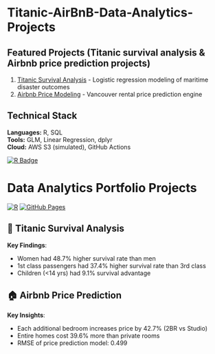 # Titanic-AirBnB-Data-Analytics-Projects

## Featured Projects (Titanic survival analysis &amp; Airbnb price prediction projects)
1. [Titanic Survival Analysis](Titanic-AirBnB-Data-Analytics-Projects/Titanic-and-AirBnB.html) - Logistic regression modeling of maritime disaster outcomes
2. [Airbnb Price Modeling](Titanic-AirBnB-Data-Analytics-Projects/Titanic-and-AirBnB.html) - Vancouver rental price prediction engine

## Technical Stack
**Languages:** R, SQL  
**Tools:** GLM, Linear Regression, dplyr  
**Cloud:** AWS S3 (simulated), GitHub Actions  

[![R Badge](https://img.shields.io/badge/R-Expert-blue)](https://www.r-project.org)

# Data Analytics Portfolio Projects

[![R](https://img.shields.io/badge/R-4.3.2-blue)](https://www.r-project.org/)
[![GitHub Pages](https://img.shields.io/badge/GitHub-Pages-blue)](https://pages.github.com/)

## 🚢 Titanic Survival Analysis
**Key Findings**:  
- Women had 48.7% higher survival rate than men  
- 1st class passengers had 37.4% higher survival rate than 3rd class  
- Children (<14 yrs) had 9.1% survival advantage  


## 🏠 Airbnb Price Prediction
**Key Insights**:  
- Each additional bedroom increases price by 42.7% (2BR vs Studio)  
- Entire homes cost 39.6% more than private rooms  
- RMSE of price prediction model: 0.499  
